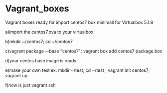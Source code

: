 # Vagrant_boxes
Vagrant boxes ready for import
centos7 box minimall for Virtualbox 5.1.8 

a)import the centos7.ova to your virtualbox 

b)mkdir ~/centos7; cd ~/centos7 

c)vagrant package --base "centos7"; vagrant box add centos7 package.box 

d)your centos base image is ready 

e)make your own test ex: mkdir ~/test; cd ~/test ; vagrant init centos7; vagrant up 

f)now is just vagrant ssh 

